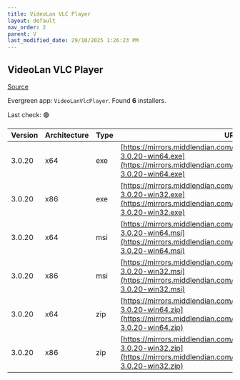 ```yaml
---
title: VideoLan VLC Player 
layout: default
nav_order: 2
parent: V
last_modified_date: 29/10/2025 1:26:23 PM
---
```


## VideoLan VLC Player 

[Source](https://www.videolan.org/vlc/)

Evergreen app: `VideoLanVlcPlayer`. Found **6** installers.

Last check: 🟢

| Version | Architecture | Type | URI                                                                                                                                                              |
| ------- | ------------ | ---- | ---------------------------------------------------------------------------------------------------------------------------------------------------------------- |
| 3.0.20  | x64          | exe  | [https://mirrors.middlendian.com/videolan/vlc/3.0.20/win64/vlc-3.0.20-win64.exe](https://mirrors.middlendian.com/videolan/vlc/3.0.20/win64/vlc-3.0.20-win64.exe) |
| 3.0.20  | x86          | exe  | [https://mirrors.middlendian.com/videolan/vlc/3.0.20/win32/vlc-3.0.20-win32.exe](https://mirrors.middlendian.com/videolan/vlc/3.0.20/win32/vlc-3.0.20-win32.exe) |
| 3.0.20  | x64          | msi  | [https://mirrors.middlendian.com/videolan/vlc/3.0.20/win64/vlc-3.0.20-win64.msi](https://mirrors.middlendian.com/videolan/vlc/3.0.20/win64/vlc-3.0.20-win64.msi) |
| 3.0.20  | x86          | msi  | [https://mirrors.middlendian.com/videolan/vlc/3.0.20/win32/vlc-3.0.20-win32.msi](https://mirrors.middlendian.com/videolan/vlc/3.0.20/win32/vlc-3.0.20-win32.msi) |
| 3.0.20  | x64          | zip  | [https://mirrors.middlendian.com/videolan/vlc/3.0.20/win64/vlc-3.0.20-win64.zip](https://mirrors.middlendian.com/videolan/vlc/3.0.20/win64/vlc-3.0.20-win64.zip) |
| 3.0.20  | x86          | zip  | [https://mirrors.middlendian.com/videolan/vlc/3.0.20/win32/vlc-3.0.20-win32.zip](https://mirrors.middlendian.com/videolan/vlc/3.0.20/win32/vlc-3.0.20-win32.zip) |
